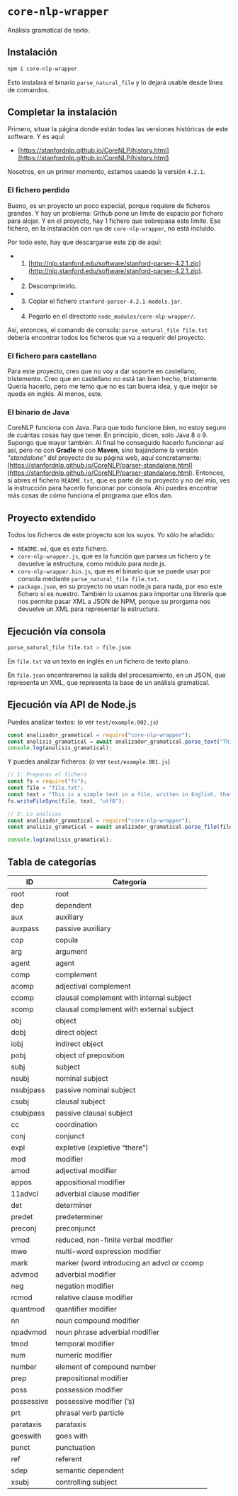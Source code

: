 # `core-nlp-wrapper`

Análisis gramatical de texto.

## Instalación

```sh
npm i core-nlp-wrapper
```

Esto instalará el binario `parse_natural_file` y lo dejará usable desde línea de comandos.

## Completar la instalación

Primero, situar la página donde están todas las versiones históricas de este software. Y es aquí:

  - [https://stanfordnlp.github.io/CoreNLP/history.html](https://stanfordnlp.github.io/CoreNLP/history.html)

Nosotros, en un primer momento, estamos usando la versión `4.2.1`.

### El fichero perdido

Bueno, es un proyecto un poco especial, porque requiere de ficheros grandes. Y hay un problema: Github pone un límite de espacio por fichero para alojar. Y en el proyecto, hay 1 fichero que sobrepasa este límite. Ese fichero, en la instalación con `npm` de `core-nlp-wrapper`, no está incluído.

Por todo esto, hay que descargarse este zip de aquí:

  - 1) [http://nlp.stanford.edu/software/stanford-parser-4.2.1.zip](http://nlp.stanford.edu/software/stanford-parser-4.2.1.zip).
  - 2) Descomprimirlo.
  - 3) Copiar el fichero `stanford-parser-4.2.1-models.jar`.
  - 4) Pegarlo en el directorio `node_modules/core-nlp-wrapper/`.

Así, entonces, el comando de consola: `parse_natural_file file.txt` debería encontrar todos los ficheros que va a requerir del proyecto.

### El fichero para castellano

Para este proyecto, creo que no voy a dar soporte en castellano, tristemente. Creo que en castellano no está tan bien hecho, tristemente. Quería hacerlo, pero me temo que no es tan buena idea, y que mejor se queda en inglés. Al menos, este.

### El binario de Java

CoreNLP funciona con Java. Para que todo funcione bien, no estoy seguro de cuántas cosas hay que tener. En principio, dicen, solo Java 8 o 9. Supongo que mayor también. Al final he conseguido hacerlo funcionar así así, pero no con **Gradle** ni con **Maven**, sino bajándome la versión *"standalone"* del proyecto de su página web, aquí concretamente: [https://stanfordnlp.github.io/CoreNLP/parser-standalone.html](https://stanfordnlp.github.io/CoreNLP/parser-standalone.html). Entonces, si abres el fichero `README.txt`, que es parte de su proyecto y no del mío, ves la instrucción para hacerlo funcionar por consola. Ahí puedes encontrar más cosas de cómo funciona el programa que ellos dan.

## Proyecto extendido

Todos los ficheros de este proyecto son los suyos. Yo sólo he añadido:
  - `README.md`, que es este fichero.
  - `core-nlp-wrapper.js`, que es la función que parsea un fichero y te devuelve la estructura, como módulo para node.js.
  - `core-nlp-wrapper.bin.js`, que es el binario que se puede usar por consola mediante `parse_natural_file file.txt`.
  - `package.json`, en su proyecto no usan node.js para nada, por eso este fichero sí es nuestro. También lo usamos para importar una librería que nos permite pasar XML a JSON de NPM, porque su prorgama nos devuelve un XML para representar la estructura.

## Ejecución vía consola

```sh
parse_natural_file file.txt > file.json
```

En `file.txt` va un texto en inglés en un fichero de texto plano.

En `file.json` encontraremos la salida del procesamiento, en un JSON, que representa un XML, que representa la base de un análisis gramatical.

## Ejecución vía API de Node.js

Puedes analizar textos: (o ver `test/example.002.js`)

```js
const analizador_gramatical = require("core-nlp-wrapper");
const analisis_gramatical = await analizador_gramatical.parse_text("This sentence should be parsed blazing fast by the library.");
console.log(analisis_gramatical);
```

Y puedes analizar ficheros: (o ver `test/example.001.js`)

```js
// 1: Preparas el fichero
const fs = require("fs");
const file = "file.txt";
const text = "This is a simple text in a file, written in English, that will be easily parsed by this monster from Stanford.";
fs.writeFileSync(file, text, "utf8");

// 2: Lo analizas
const analizador_gramatical = require("core-nlp-wrapper");
const analisis_gramatical = await analizador_gramatical.parse_file(file);

console.log(analisis_gramatical);
```

## Tabla de categorías

| ID | Categoría |
|----|----|
| root | root |
| dep | dependent |
| aux | auxiliary |
| auxpass | passive auxiliary |
| cop | copula |
| arg | argument |
| agent | agent |
| comp | complement |
| acomp | adjectival complement |
| ccomp | clausal complement with internal subject |
| xcomp | clausal complement with external subject |
| obj | object |
| dobj | direct object |
| iobj | indirect object |
| pobj | object of preposition |
| subj | subject |
| nsubj | nominal subject |
| nsubjpass | passive nominal subject |
| csubj | clausal subject |
| csubjpass | passive clausal subject |
| cc | coordination |
| conj | conjunct |
| expl | expletive (expletive “there”) |
| mod | modifier |
| amod | adjectival modifier |
| appos | appositional modifier |
| 11advcl | adverbial clause modifier |
| det | determiner |
| predet | predeterminer |
| preconj | preconjunct |
| vmod | reduced, non-finite verbal modifier |
| mwe | multi-word expression modifier |
| mark | marker (word introducing an advcl or ccomp |
| advmod | adverbial modifier |
| neg | negation modifier |
| rcmod | relative clause modifier |
| quantmod | quantifier modifier |
| nn | noun compound modifier |
| npadvmod | noun phrase adverbial modifier |
| tmod | temporal modifier |
| num | numeric modifier |
| number | element of compound number |
| prep | prepositional modifier |
| poss | possession modifier |
| possessive | possessive modifier (’s) |
| prt | phrasal verb particle |
| parataxis | parataxis |
| goeswith | goes with |
| punct | punctuation |
| ref | referent |
| sdep | semantic dependent |
| xsubj | controlling subject |
